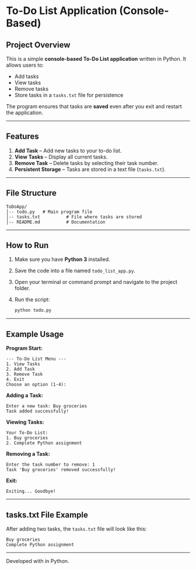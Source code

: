 # To-Do List Application (Console-Based)

##  Project Overview

This is a simple **console-based To-Do List application** written in Python. It allows users to:

* Add tasks
* View tasks
* Remove tasks
* Store tasks in a `tasks.txt` file for persistence

The program ensures that tasks are **saved** even after you exit and restart the application.

---

##  Features

1. **Add Task** – Add new tasks to your to-do list.
2. **View Tasks** – Display all current tasks.
3. **Remove Task** – Delete tasks by selecting their task number.
4. **Persistent Storage** – Tasks are stored in a text file (`tasks.txt`).

---

##  File Structure

```
ToDoApp/
│-- todo.py   # Main program file
│-- tasks.txt          # File where tasks are stored
│-- README.md          # Documentation
```

---

##  How to Run

1. Make sure you have **Python 3** installed.
2. Save the code into a file named `todo_list_app.py`.
3. Open your terminal or command prompt and navigate to the project folder.
4. Run the script:

   ```bash
   python todo.py
   ```

---

##  Example Usage

**Program Start:**

```
--- To-Do List Menu ---
1. View Tasks
2. Add Task
3. Remove Task
4. Exit
Choose an option (1-4):
```

**Adding a Task:**

```
Enter a new task: Buy groceries
Task added successfully!
```

**Viewing Tasks:**

```
Your To-Do List:
1. Buy groceries
2. Complete Python assignment
```

**Removing a Task:**

```
Enter the task number to remove: 1
Task 'Buy groceries' removed successfully!
```

**Exit:**

```
Exiting... Goodbye!
```

---

##  tasks.txt File Example

After adding two tasks, the `tasks.txt` file will look like this:

```
Buy groceries
Complete Python assignment
```

---



 Developed with  in Python.
